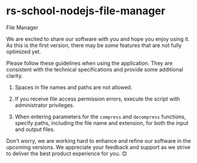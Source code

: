 # rs-school-nodejs-file-manager
File Manager

We are excited to share our software with you and hope you enjoy using it. As this is the first version, there may be some features that are not fully optimized yet.

Please follow these guidelines when using the application. They are consistent with the technical specifications and provide some additional clarity.

1. Spaces in file names and paths are not allowed.

2. If you receive file access permission errors, execute the script with administrator privileges.

3. When entering parameters for the `compress` and `decompress` functions, specify paths, including the file name and extension, for both the input and output files.

Don’t worry, we are working hard to enhance and refine our software in the upcoming versions. We appreciate your feedback and support as we strive to deliver the best product experience for you. 😊